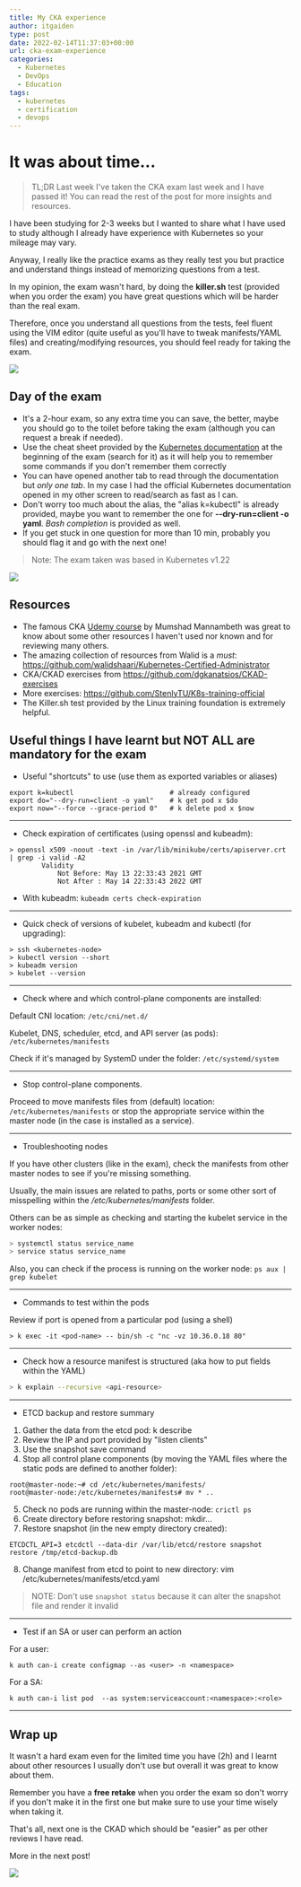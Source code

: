 ```yaml
---
title: My CKA experience
author: itgaiden
type: post
date: 2022-02-14T11:37:03+00:00
url: cka-exam-experience
categories:
  - Kubernetes
  - DevOps
  - Education
tags:
  - kubernetes
  - certification
  - devops
---
```


# It was about time...

>TL;DR Last week I've taken the CKA exam last week and I have passed it!
>You can read the rest of the post for more insights and resources.


I have been studying for 2-3 weeks but I wanted to share what I have used to study although I already have experience with Kubernetes so your mileage may vary.

Anyway, I really like the practice exams as they really test you but practice and understand things instead of memorizing questions from a test.

In my opinion, the exam wasn't hard, by doing the **killer.sh** test (provided when you order the exam) you have great questions which will be harder than the real exam.

Therefore, once you understand all questions from the tests, feel fluent using the VIM editor (quite useful as you'll have to tweak manifests/YAML files) and creating/modifying resources, you should feel ready for taking the exam.

![](https://media.giphy.com/media/BpGWitbFZflfSUYuZ9/giphy.gif)

## Day of the exam

- It's a 2-hour exam, so any extra time you can save, the better, maybe you should go to the toilet before taking the exam (although you can request a break if needed).
- Use the cheat sheet provided by the [Kubernetes documentation](https://kubernetes.io/docs/reference/kubectl/cheatsheet/) at the beginning of the exam (search for it) as it will help you to remember some commands if you don't remember them correctly
- You can have opened another tab to read through the documentation but *only one tab*. In my case I had the official Kubernetes documentation opened in my other screen to read/search as fast as I can.
- Don't worry too much about the alias, the "alias k=kubectl" is already provided, maybe you want to remember the one for **--dry-run=client -o yaml**. *Bash completion* is provided as well.
- If you get stuck in one question for more than 10 min, probably you should flag it and go with the next one!

> Note: The exam taken was based in Kubernetes v1.22

![](https://media.giphy.com/media/3o6fJb3wLZeWqHu5os/giphy.gif)

## Resources

- The famous CKA [Udemy course](https://www.udemy.com/course/certified-kubernetes-administrator-with-practice-tests/learn/lecture/15271428?start=1#notes) by Mumshad Mannambeth was great to know about some other resources I haven't used nor known and for reviewing many others.
- The amazing collection of resources from Walid is a *must*: https://github.com/walidshaari/Kubernetes-Certified-Administrator
- CKA/CKAD exercises from https://github.com/dgkanatsios/CKAD-exercises
- More exercises: https://github.com/StenlyTU/K8s-training-official
- The Killer.sh test provided by the Linux training foundation is extremely helpful.

## Useful things I have learnt but NOT ALL are mandatory for the exam

- Useful "shortcuts" to use (use them as exported variables or aliases)

```
export k=kubectl                        # already configured
export do="--dry-run=client -o yaml"    # k get pod x $do
export now="--force --grace-period 0"   # k delete pod x $now
````

---
- Check expiration of certificates (using openssl and kubeadm):

```
> openssl x509 -noout -text -in /var/lib/minikube/certs/apiserver.crt | grep -i valid -A2
        Validity
            Not Before: May 13 22:33:43 2021 GMT
            Not After : May 14 22:33:43 2022 GMT
```

- With kubeadm:  ```kubeadm certs check-expiration```

---

- Quick check of versions of kubelet, kubeadm and kubectl (for upgrading):

```
> ssh <kubernetes-node>
> kubectl version --short
> kubeadm version
> kubelet --version
```

---

- Check where and which control-plane components are installed:

Default CNI location:  ```/etc/cni/net.d/```

Kubelet, DNS, scheduler, etcd, and API server (as pods): ```/etc/kubernetes/manifests``` 

Check if it's managed by SystemD under the folder: ```/etc/systemd/system```

---

- Stop control-plane components.

Proceed to move manifests files from (default) location: ```/etc/kubernetes/manifests``` or stop the appropriate service within the master node (in the case is installed as a service).

---

- Troubleshooting nodes

If you have other clusters (like in the exam), check the manifests from other master nodes to see if you're missing something.

Usually, the main issues are related to paths, ports or some other sort of misspelling within the */etc/kubernetes/manifests* folder.

Others can be as simple as checking and starting the kubelet service in the worker nodes:

```sql
> systemctl status service_name
> service status service_name
```

Also, you can check if the process is running on the worker node: ```ps aux | grep kubelet```

---

-  Commands to test within the pods

Review if port is opened from a particular pod (using a shell)
``` shell
> k exec -it <pod-name> -- bin/sh -c "nc -vz 10.36.0.18 80"
```
---
- Check how a resource manifest is structured (aka how to put fields within the YAML)

``` bash
> k explain --recursive <api-resource> 
```

---
- ETCD backup and restore summary

1. Gather the data from the etcd pod: k describe <etcd-pod>
2. Review the IP and port provided by "listen clients"
3. Use the snapshot save command
4. Stop all control plane components (by moving the YAML files where the static pods are defined to another folder):

```
root@master-node:~# cd /etc/kubernetes/manifests/
root@master-node:/etc/kubernetes/manifests# mv * ..
```
5. Check no pods are running within the master-node: ```crictl ps```
6. Create directory before restoring snapshot: mkdir...
7. Restore snapshot (in the new empty directory created): 
``` shell
ETCDCTL_API=3 etcdctl --data-dir /var/lib/etcd/restore snapshot restore /tmp/etcd-backup.db
```
8. Change manifest from etcd to point to new directory: vim /etc/kubernetes/manifests/etcd.yaml

> NOTE: Don't use ```snapshot status``` because it can alter the snapshot file and render it invalid

---

- Test if an SA or user can perform an action

For a user:
``` shell
k auth can-i create configmap --as <user> -n <namespace>
```
For a SA:
``` shell
k auth can-i list pod  --as system:serviceaccount:<namespace>:<role>
```

---

## Wrap up 

It wasn't a hard exam even for the limited time you have (2h) and I learnt about other resources I usually don't use but overall it was great to know about them.

Remember you have a **free retake** when you order the exam so don't worry if you don't make it in the first one but make sure to use your time wisely when taking it.

That's all, next one is the CKAD which should be "easier" as per other reviews I have read.

More in the next post!

![](https://media.giphy.com/media/BoHCeLmEKytt7oFxyR/giphy.gif)